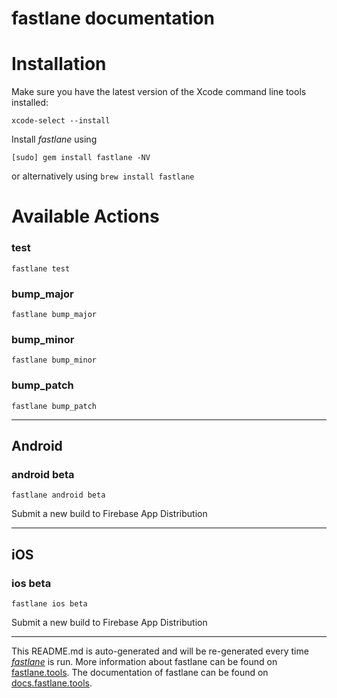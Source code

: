 fastlane documentation
================
# Installation

Make sure you have the latest version of the Xcode command line tools installed:

```
xcode-select --install
```

Install _fastlane_ using
```
[sudo] gem install fastlane -NV
```
or alternatively using `brew install fastlane`

# Available Actions
### test
```
fastlane test
```

### bump_major
```
fastlane bump_major
```

### bump_minor
```
fastlane bump_minor
```

### bump_patch
```
fastlane bump_patch
```


----

## Android
### android beta
```
fastlane android beta
```
Submit a new build to Firebase App Distribution

----

## iOS
### ios beta
```
fastlane ios beta
```
Submit a new build to Firebase App Distribution

----

This README.md is auto-generated and will be re-generated every time [_fastlane_](https://fastlane.tools) is run.
More information about fastlane can be found on [fastlane.tools](https://fastlane.tools).
The documentation of fastlane can be found on [docs.fastlane.tools](https://docs.fastlane.tools).
